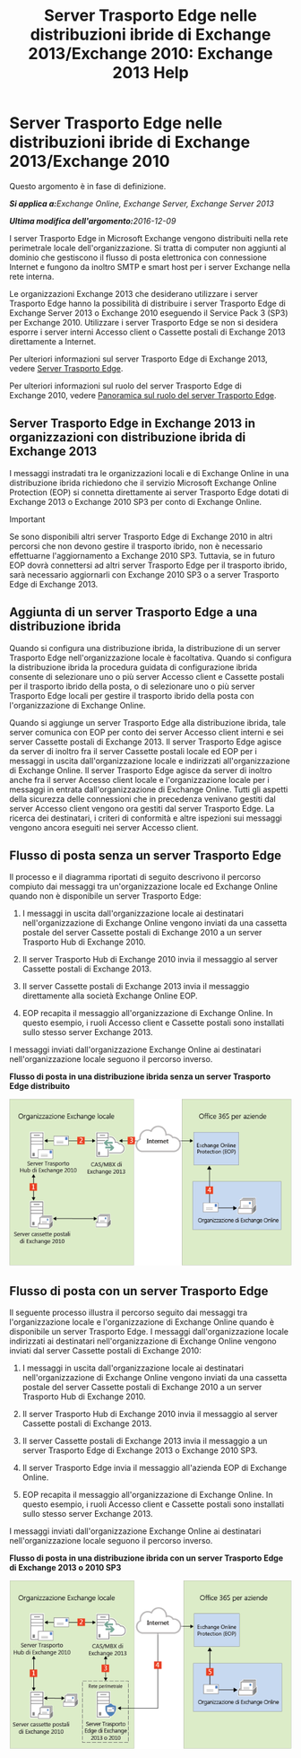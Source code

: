 ﻿---
title: 'Server Trasporto Edge nelle distribuzioni ibride di Exchange 2013/Exchange 2010: Exchange 2013 Help'
TOCTitle: Server Trasporto Edge nelle distribuzioni ibride di Exchange 2013/Exchange 2010
ms:assetid: 924f895e-5987-48d0-b113-9d26dcbcdae0
ms:mtpsurl: https://technet.microsoft.com/it-it/library/Dn393965(v=EXCHG.150)
ms:contentKeyID: 59634762
ms.date: 01/10/2018
mtps_version: v=EXCHG.150
ms.translationtype: HT
---

# Server Trasporto Edge nelle distribuzioni ibride di Exchange 2013/Exchange 2010

Questo argomento è in fase di definizione.  

_<strong>Si applica a:</strong>Exchange Online, Exchange Server, Exchange Server 2013_

_<strong>Ultima modifica dell'argomento:</strong>2016-12-09_

I server Trasporto Edge in Microsoft Exchange vengono distribuiti nella rete perimetrale locale dell'organizzazione. Si tratta di computer non aggiunti al dominio che gestiscono il flusso di posta elettronica con connessione Internet e fungono da inoltro SMTP e smart host per i server Exchange nella rete interna.

Le organizzazioni Exchange 2013 che desiderano utilizzare i server Trasporto Edge hanno la possibilità di distribuire i server Trasporto Edge di Exchange Server 2013 o Exchange 2010 eseguendo il Service Pack 3 (SP3) per Exchange 2010. Utilizzare i server Trasporto Edge se non si desidera esporre i server interni Accesso client o Cassette postali di Exchange 2013 direttamente a Internet.

Per ulteriori informazioni sul server Trasporto Edge di Exchange 2013, vedere [Server Trasporto Edge](https://technet.microsoft.com/it-it/library/bb124701\(v=exchg.150\)).

Per ulteriori informazioni sul ruolo del server Trasporto Edge di Exchange 2010, vedere [Panoramica sul ruolo del server Trasporto Edge](http://go.microsoft.com/fwlink/p/?linkid=183473).

## Server Trasporto Edge in Exchange 2013 in organizzazioni con distribuzione ibrida di Exchange 2013

I messaggi instradati tra le organizzazioni locali e di Exchange Online in una distribuzione ibrida richiedono che il servizio Microsoft Exchange Online Protection (EOP) si connetta direttamente ai server Trasporto Edge dotati di Exchange 2013 o Exchange 2010 SP3 per conto di Exchange Online.


> [!IMPORTANT]
> Se sono disponibili altri server Trasporto Edge di Exchange&nbsp;2010 in altri percorsi che non devono gestire il trasporto ibrido, non è necessario effettuarne l'aggiornamento a Exchange&nbsp;2010 SP3. Tuttavia, se in futuro EOP dovrà connettersi ad altri server Trasporto Edge per il trasporto ibrido, sarà necessario aggiornarli con Exchange&nbsp;2010 SP3 o a server Trasporto Edge di Exchange 2013.



## Aggiunta di un server Trasporto Edge a una distribuzione ibrida

Quando si configura una distribuzione ibrida, la distribuzione di un server Trasporto Edge nell'organizzazione locale è facoltativa. Quando si configura la distribuzione ibrida la procedura guidata di configurazione ibrida consente di selezionare uno o più server Accesso client e Cassette postali per il trasporto ibrido della posta, o di selezionare uno o più server Trasporto Edge locali per gestire il trasporto ibrido della posta con l'organizzazione di Exchange Online.

Quando si aggiunge un server Trasporto Edge alla distribuzione ibrida, tale server comunica con EOP per conto dei server Accesso client interni e sei server Cassette postali di Exchange 2013. Il server Trasporto Edge agisce da server di inoltro fra il server Cassette postali locale ed EOP per i messaggi in uscita dall'organizzazione locale e indirizzati all'organizzazione di Exchange Online. Il server Trasporto Edge agisce da server di inoltro anche fra il server Accesso client locale e l'organizzazione locale per i messaggi in entrata dall'organizzazione di Exchange Online. Tutti gli aspetti della sicurezza delle connessioni che in precedenza venivano gestiti dal server Accesso client vengono ora gestiti dal server Trasporto Edge. La ricerca dei destinatari, i criteri di conformità e altre ispezioni sui messaggi vengono ancora eseguiti nei server Accesso client.

## Flusso di posta senza un server Trasporto Edge

Il processo e il diagramma riportati di seguito descrivono il percorso compiuto dai messaggi tra un'organizzazione locale ed Exchange Online quando non è disponibile un server Trasporto Edge:

1.  I messaggi in uscita dall'organizzazione locale ai destinatari nell'organizzazione di Exchange Online vengono inviati da una cassetta postale del server Cassette postali di Exchange 2010 a un server Trasporto Hub di Exchange 2010.

2.  Il server Trasporto Hub di Exchange 2010 invia il messaggio al server Cassette postali di Exchange 2013.

3.  Il server Cassette postali di Exchange 2013 invia il messaggio direttamente alla società Exchange Online EOP.

4.  EOP recapita il messaggio all'organizzazione di Exchange Online. In questo esempio, i ruoli Accesso client e Cassette postali sono installati sullo stesso server Exchange 2013.

I messaggi inviati dall'organizzazione Exchange Online ai destinatari nell'organizzazione locale seguono il percorso inverso.

**Flusso di posta in una distribuzione ibrida senza un server Trasporto Edge distribuito**

![Organizzazioni locali senza server Trasporto Edge](images/Dn393965.37bbe430-b157-4f52-83da-6d44f4459425(EXCHG.150).png "Organizzazioni locali senza server Trasporto Edge")

## Flusso di posta con un server Trasporto Edge

Il seguente processo illustra il percorso seguito dai messaggi tra l'organizzazione locale e l'organizzazione di Exchange Online quando è disponibile un server Trasporto Edge. I messaggi dall'organizzazione locale indirizzati ai destinatari nell'organizzazione di Exchange Online vengono inviati dal server Cassette postali di Exchange 2010:

1.  I messaggi in uscita dall'organizzazione locale ai destinatari nell'organizzazione di Exchange Online vengono inviati da una cassetta postale del server Cassette postali di Exchange 2010 a un server Trasporto Hub di Exchange 2010.

2.  Il server Trasporto Hub di Exchange 2010 invia il messaggio al server Cassette postali di Exchange 2013.

3.  Il server Cassette postali di Exchange 2013 invia il messaggio a un server Trasporto Edge di Exchange 2013 o Exchange 2010 SP3.

4.  Il server Trasporto Edge invia il messaggio all'azienda EOP di Exchange Online.

5.  EOP recapita il messaggio all'organizzazione di Exchange Online. In questo esempio, i ruoli Accesso client e Cassette postali sono installati sullo stesso server Exchange 2013.

I messaggi inviati dall'organizzazione Exchange Online ai destinatari nell'organizzazione locale seguono il percorso inverso.

**Flusso di posta in una distribuzione ibrida con un server Trasporto Edge di Exchange 2013 o 2010 SP3**

![Organizzazioni locali con server Trasporto Edge](images/Dn393965.f1039133-249b-401d-bd39-3672442a06c9(EXCHG.150).png "Organizzazioni locali con server Trasporto Edge")

